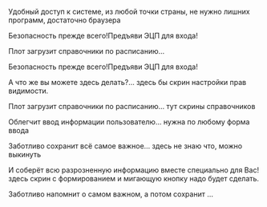Удобный доступ к системе, из любой точки страны, не нужно лишних программ, достаточно браузера

Безопасность прежде всего!Предъяви ЭЦП для входа!

Плот загрузит справочники по расписанию…

Безопасность прежде всего!Предъяви ЭЦП для входа!

А что же вы можете здесь делать?...
здесь бы скрин настройки прав видимости.


Плот загрузит справочники по расписанию…
тут скрины справочников


Облегчит ввод информации пользователю…
нужна по любому форма ввода

Заботливо сохранит всё самое важное…
здесь не знаю что, можно выкинуть

И соберёт всю разрозненную информацию вместе специально для Вас!
здесь скрин с формированием и мигающую кнопку надо будет сделать.


Заботливо напомнит о самом важном, а потом сохранит …

